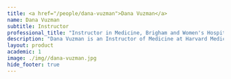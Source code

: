 ```yaml
---
title: <a href="/people/dana-vuzman">Dana Vuzman</a>
name: Dana Vuzman
subtitle: Instructor
professional_title: "Instructor in Medicine, Brigham and Women's Hospital, Research Associate in Biomedical Informatics, Harvard Medical School (2020-2023), Senior Director, Data & Analytics Engineering, Novo Nordisk"  # Joined professional titles
description: "Dana Vuzman is an Instructor of Medicine at Harvard Medical School and the Director of Genomic Platform Development at DBMI. Vuzman oversees the implementation of the Clinical Genome Analysis Platform (CGAP) and the Single Cell RNA Platform in the Department. Prior to joining DBMI, she served as Chief Informatics Officer at One Brave Idea, Sr. Director of Biomedical Informatics at KEW, Inc. and co-Director at Brigham Genomic Medicine. Vuzman earned her PhD in Computational Biology from the Weizmann Institute of Science in Israel and completed her postdoctoral training in Computational Genetics at Brigham and Women’s Hospital and Harvard Medical School."
layout: product
academic: 1
image: ./img//dana-vuzman.jpg
hide_footer: true
---
```

